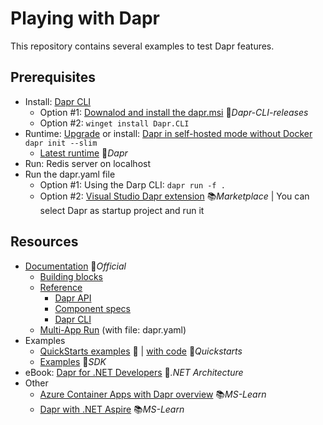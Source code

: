 # Playing with Dapr

This repository contains several examples to test Dapr features.

## Prerequisites

- Install: [Dapr CLI](https://docs.dapr.io/getting-started/install-dapr-cli)
  - Option #1: [Downalod and install the dapr.msi](https://github.com/dapr/cli/releases/latest) 👤*Dapr-CLI-releases*
  - Option #2: `winget install Dapr.CLI`
- Runtime: [Upgrade](https://docs.dapr.io/operations/hosting/self-hosted/self-hosted-upgrade) or install: [Dapr in self-hosted mode without Docker](https://docs.dapr.io/operations/hosting/self-hosted/self-hosted-no-docker) `dapr init --slim`
  - [Latest runtime](https://github.com/dapr/dapr/releases/latest) 👤*Dapr*
- Run: Redis server on localhost
- Run the dapr.yaml file
  - Option #1: Using the Darp CLI: `dapr run -f .`
  - Option #2: [Visual Studio Dapr extension](https://marketplace.visualstudio.com/items?itemName=ms-azuretools.vs-dapr) 📚*Marketplace* | You can select Dapr as startup project and run it

## Resources

- [Documentation](https://docs.dapr.io) 📓*Official*
  - [Building blocks](https://docs.dapr.io/developing-applications/building-blocks)
  - [Reference](https://docs.dapr.io/reference)
    - [Dapr API](https://docs.dapr.io/reference/api)
    - [Component specs](https://docs.dapr.io/reference/components-reference)
    - [Dapr CLI](https://docs.dapr.io/reference/cli)
  - [Multi-App Run](https://docs.dapr.io/developing-applications/local-development/multi-app-dapr-run) (with file: dapr.yaml)
- Examples
  - [QuickStarts examples](https://docs.dapr.io/getting-started/quickstarts) 📓 | [with code](https://github.com/dapr/quickstarts) 👤*Quickstarts*
  - [Examples](https://github.com/dapr/dotnet-sdk/tree/master/examples) 👤*SDK*
- eBook: [Dapr for .NET Developers](https://github.com/dotnet-architecture/eBooks/blob/1ed30275281b9060964fcb2a4c363fe7797fe3f3/current/dapr-for-net-developers/Dapr-for-NET-Developers.pdf) 👤*.NET Architecture*
- Other
  - [Azure Container Apps with Dapr overview](https://learn.microsoft.com/en-us/azure/container-apps/dapr-overview) 📚*MS-Learn*
  - [Dapr with .NET Aspire](https://learn.microsoft.com/en-us/dotnet/aspire/frameworks/dapr) 📚*MS-Learn*